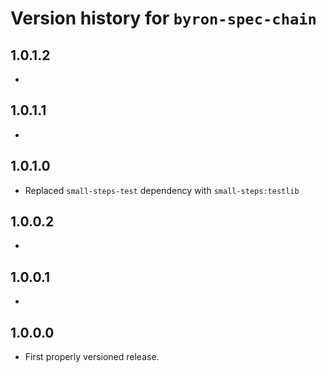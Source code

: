 # Version history for `byron-spec-chain`

## 1.0.1.2

*

## 1.0.1.1

*

## 1.0.1.0

* Replaced `small-steps-test` dependency with `small-steps:testlib`

## 1.0.0.2

*

## 1.0.0.1

*

## 1.0.0.0

* First properly versioned release.
